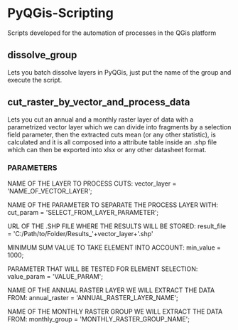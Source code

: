 # PyQGis-Scripting

Scripts developed for the automation of processes in the QGis platform

## dissolve_group

Lets you batch dissolve layers in PyQGis, just put the name of the group and execute the script.

## cut_raster_by_vector_and_process_data

Lets you cut an annual and a monthly raster layer of data with a parametrized vector layer which we can divide into fragments by a selection field parameter, then the extracted cuts mean (or any other statistic), is calculated and it is all composed into a attribute table inside an .shp file which can then be exported into xlsx or any other datasheet format.

### PARAMETERS 

NAME OF THE LAYER TO PROCESS CUTS:
vector_layer = 'NAME_OF_VECTOR_LAYER';

NAME OF THE PARAMETER TO SEPARATE THE PROCESS LAYER WITH:
cut_param = 'SELECT_FROM_LAYER_PARAMETER';

URL OF THE .SHP FILE WHERE THE RESULTS WILL BE STORED:
result_file = 'C:/Path/to/Folder/Results_'+vector_layer+'.shp'

MINIMUM SUM VALUE TO TAKE ELEMENT INTO ACCOUNT:
min_value = 1000;

PARAMETER THAT WILL BE TESTED FOR ELEMENT SELECTION:
value_param = 'VALUE_PARAM';

NAME OF THE ANNUAL RASTER LAYER WE WILL EXTRACT THE DATA FROM:
annual_raster = 'ANNUAL_RASTER_LAYER_NAME';

NAME OF THE MONTHLY RASTER GROUP WE WILL EXTRACT THE DATA FROM:
monthly_group = 'MONTHLY_RASTER_GROUP_NAME';
